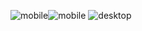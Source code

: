 ![mobile](https://github.com/user-attachments/assets/ce4c1e23-b3c4-428e-bb98-2e8be03a1cff)![mobile](https://github.com/user-attachments/assets/b2dce75f-6b91-49f6-b542-32e695b324c8)
![desktop](https://github.com/user-attachments/assets/03efbacc-9e7a-4ab8-b681-33a5fa8baf28)

